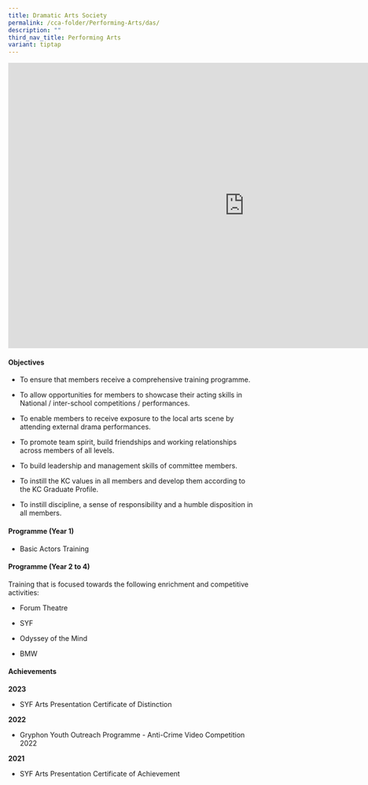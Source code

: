 ```yaml
---
title: Dramatic Arts Society
permalink: /cca-folder/Performing-Arts/das/
description: ""
third_nav_title: Performing Arts
variant: tiptap
---
```

<div class="iframe-wrapper">
<iframe height="580" width="960" allowfullscreen="true" frameborder="0" src="https://docs.google.com/presentation/d/e/2PACX-1vQzWDsiqDm8Itdvh3vFBj5yQd6M9Ld5v7okk1f2sC33rzMCVaCOOnboW1o34mckOUgog_GY91u-HNKd/pubembed?start=true&amp;loop=true&amp;delayms=3000"></iframe>
</div>
<h4>Objectives</h4>
<ul data-tight="true" class="tight">
<li>
<p>To ensure that members receive a comprehensive training programme.</p>
</li>
<li>
<p>To allow opportunities for members to showcase their acting skills in
National / inter-school competitions / performances.</p>
</li>
<li>
<p>To enable members to receive exposure to the local arts scene by attending
external drama performances.</p>
</li>
<li>
<p>To promote team spirit, build friendships and working relationships across
members of all levels.</p>
</li>
<li>
<p>To build leadership and management skills of committee members.</p>
</li>
<li>
<p>To instill the KC values in all members and develop them according to
the KC Graduate Profile.</p>
</li>
<li>
<p>To instill discipline, a sense of responsibility and a humble disposition
in all members.</p>
</li>
</ul>
<h4>Programme (Year 1)</h4>
<ul data-tight="true" class="tight">
<li>
<p>Basic Actors Training</p>
</li>
</ul>
<h4>Programme (Year 2 to 4)</h4>
<p>Training that is focused towards the following enrichment and competitive
activities:</p>
<ul data-tight="true" class="tight">
<li>
<p>Forum Theatre</p>
</li>
<li>
<p>SYF</p>
</li>
<li>
<p>Odyssey of the Mind</p>
</li>
<li>
<p>BMW</p>
</li>
</ul>
<h4>Achievements</h4>
<p><strong>2023</strong>
</p>
<ul data-tight="true" class="tight">
<li>
<p>SYF Arts Presentation Certificate of Distinction</p>
</li>
</ul>
<p><strong>2022</strong>
</p>
<ul data-tight="true" class="tight">
<li>
<p>Gryphon Youth Outreach Programme - Anti-Crime Video Competition 2022</p>
</li>
</ul>
<p><strong>2021</strong>
</p>
<ul data-tight="true" class="tight">
<li>
<p>SYF Arts Presentation Certificate of Achievement</p>
</li>
</ul>
<p></p>
